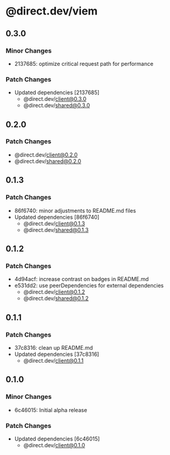 # @direct.dev/viem

## 0.3.0

### Minor Changes

- 2137685: optimize critical request path for performance

### Patch Changes

- Updated dependencies [2137685]
  - @direct.dev/client@0.3.0
  - @direct.dev/shared@0.3.0

## 0.2.0

### Patch Changes

- @direct.dev/client@0.2.0
- @direct.dev/shared@0.2.0

## 0.1.3

### Patch Changes

- 86f6740: minor adjustments to README.md files
- Updated dependencies [86f6740]
  - @direct.dev/client@0.1.3
  - @direct.dev/shared@0.1.3

## 0.1.2

### Patch Changes

- 4d94acf: increase contrast on badges in README.md
- e531dd2: use peerDependencies for external dependencies
  - @direct.dev/client@0.1.2
  - @direct.dev/shared@0.1.2

## 0.1.1

### Patch Changes

- 37c8316: clean up README.md
- Updated dependencies [37c8316]
  - @direct.dev/client@0.1.1

## 0.1.0

### Minor Changes

- 6c46015: Initial alpha release

### Patch Changes

- Updated dependencies [6c46015]
  - @direct.dev/client@0.1.0
